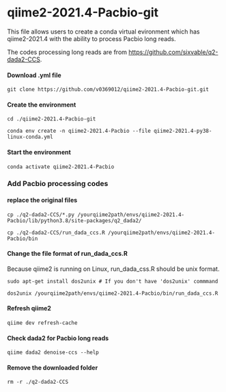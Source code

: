 # qiime2-2021.4-Pacbio-git

This file allows users to create a conda virtual evironment which has qiime2-2021.4 with the ability to process Pacbio long reads.

The codes processing long reads are from https://github.com/sixvable/q2-dada2-CCS.

#### Download .yml file
`git clone https://github.com/v0369012/qiime2-2021.4-Pacbio-git.git`

#### Create the environment
`cd ./qiime2-2021.4-Pacbio-git`

`conda env create -n qiime2-2021.4-Pacbio --file qiime2-2021.4-py38-linux-conda.yml`

#### Start the environment
`conda activate qiime2-2021.4-Pacbio`

### Add Pacbio processing codes
#### replace the original files
`cp ./q2-dada2-CCS/*.py /yourqiime2path/envs/qiime2-2021.4-Pacbio/lib/python3.8/site-packages/q2_dada2/`

`cp ./q2-dada2-CCS/run_dada_ccs.R /yourqiime2path/envs/qiime2-2021.4-Pacbio/bin`

#### Change the file format of run_dada_ccs.R
Because qiime2 is running on Linux, run_dada_css.R should be unix format.

`sudo apt-get install dos2unix # If you don't have 'dos2unix' commmand`

`dos2unix /yourqiime2path/envs/qiime2-2021.4-Pacbio/bin/run_dada_ccs.R`

#### Refresh qiime2
`qiime dev refresh-cache`

#### Check dada2 for Pacbio long reads
`qiime dada2 denoise-ccs --help`

#### Remove the downloaded folder
`rm -r ./q2-dada2-CCS`
